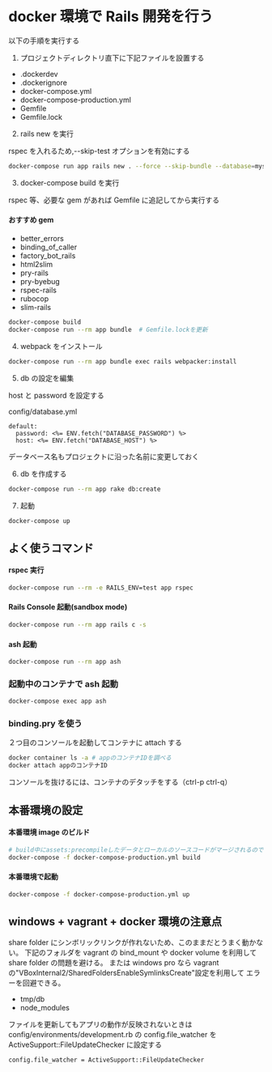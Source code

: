 # docker 環境で Rails 開発を行う

以下の手順を実行する

1. プロジェクトディレクトリ直下に下記ファイルを設置する

- .dockerdev
- .dockerignore
- docker-compose.yml
- docker-compose-production.yml
- Gemfile
- Gemfile.lock

2. rails new を実行

rspec を入れるため,--skip-test オプションを有効にする

```bash
docker-compose run app rails new . --force --skip-bundle --database=mysql --skip-test --skip-turbolinks --skip-sprockets
```

3. docker-compose build を実行

rspec 等、必要な gem があれば Gemfile に追記してから実行する

#### おすすめ gem

- better_errors
- binding_of_caller
- factory_bot_rails
- html2slim
- pry-rails
- pry-byebug
- rspec-rails
- rubocop
- slim-rails

```bash
docker-compose build
docker-compose run --rm app bundle  # Gemfile.lockを更新
```

4. webpack をインストール

```bash
docker-compose run --rm app bundle exec rails webpacker:install
```

5. db の設定を編集

host と password を設定する

config/database.yml

```
default:
  password: <%= ENV.fetch("DATABASE_PASSWORD") %>
  host: <%= ENV.fetch("DATABASE_HOST") %>
```

データベース名もプロジェクトに沿った名前に変更しておく

6. db を作成する

```bash
docker-compose run --rm app rake db:create
```

7. 起動

```bash
docker-compose up
```

## よく使うコマンド

#### rspec 実行

```bash
docker-compose run --rm -e RAILS_ENV=test app rspec
```

#### Rails Console 起動(sandbox mode)

```bash
docker-compose run --rm app rails c -s
```

#### ash 起動

```bash
docker-compose run --rm app ash
```

### 起動中のコンテナで ash 起動

```bash
docker-compose exec app ash
```

### binding.pry を使う

２つ目のコンソールを起動してコンテナに attach する

```bash
docker container ls -a # appのコンテナIDを調べる
docker attach appのコンテナID
```

コンソールを抜けるには、コンテナのデタッチをする（ctrl-p ctrl-q）

## 本番環境の設定

#### 本番環境 image のビルド

```bash
# build中にassets:precompileしたデータとローカルのソースコードがマージされるので,ローカルのpublic/packsは空にしておくこと
docker-compose -f docker-compose-production.yml build
```

#### 本番環境で起動

```bash
docker-compose -f docker-compose-production.yml up
```

## windows + vagrant + docker 環境の注意点

share folder にシンボリックリンクが作れないため、このままだとうまく動かない。
下記のフォルダを vagrant の bind_mount や docker volume を利用して share folder の問題を避ける。
または windows pro なら vagrant の"VBoxInternal2/SharedFoldersEnableSymlinksCreate"設定を利用して
エラーを回避できる。

- tmp/db
- node_modules

ファイルを更新してもアプリの動作が反映されないときは config/environments/development.rb の
config.file_watcher を ActiveSupport::FileUpdateChecker に設定する

```
config.file_watcher = ActiveSupport::FileUpdateChecker
```
